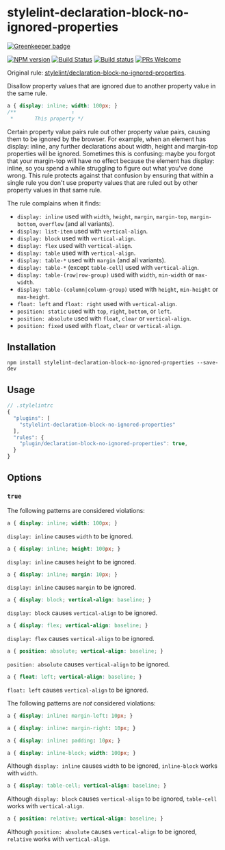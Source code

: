 # stylelint-declaration-block-no-ignored-properties

[![Greenkeeper badge](https://badges.greenkeeper.io/kristerkari/stylelint-declaration-block-no-ignored-properties.svg)](https://greenkeeper.io/)

[![NPM version](https://img.shields.io/npm/v/stylelint-declaration-block-no-ignored-properties.svg)](https://www.npmjs.com/package/stylelint-declaration-block-no-ignored-properties)
[![Build Status](https://travis-ci.org/kristerkari/stylelint-declaration-block-no-ignored-properties.svg?branch=master)](https://travis-ci.org/kristerkari/stylelint-declaration-block-no-ignored-properties)
[![Build status](https://ci.appveyor.com/api/projects/status/yajvta1q8v2jimjp/branch/master?svg=true)](https://ci.appveyor.com/project/kristerkari/stylelint-declaration-block-no-ignored-properties/branch/master)
[![PRs Welcome](https://img.shields.io/badge/PRs-welcome-brightgreen.svg)](https://egghead.io/courses/how-to-contribute-to-an-open-source-project-on-github)

Original rule: [stylelint/declaration-block-no-ignored-properties](https://github.com/stylelint/stylelint/tree/7.13.0/lib/rules/declaration-block-no-ignored-properties).

Disallow property values that are ignored due to another property value in the same rule.

```css
a { display: inline; width: 100px; }
/**                  ↑
 *       This property */
```

Certain property value pairs rule out other property value pairs, causing them to be ignored by the browser. For example, when an element has display: inline, any further declarations about width, height and margin-top properties will be ignored. Sometimes this is confusing: maybe you forgot that your margin-top will have no effect because the element has display: inline, so you spend a while struggling to figure out what you've done wrong. This rule protects against that confusion by ensuring that within a single rule you don't use property values that are ruled out by other property values in that same rule.

The rule complains when it finds:

-   `display: inline` used with `width`, `height`, `margin`, `margin-top`, `margin-bottom`, `overflow` (and all variants).
-   `display: list-item` used with `vertical-align`.
-   `display: block` used with `vertical-align`.
-   `display: flex` used with `vertical-align`.
-   `display: table` used with `vertical-align`.
-   `display: table-*` used with `margin` (and all variants).
-   `display: table-*` (except `table-cell`) used with `vertical-align`.
-   `display: table-(row|row-group)` used with `width`, `min-width` or `max-width`.
-   `display: table-(column|column-group)` used with `height`, `min-height` or `max-height`.
-   `float: left` and `float: right` used with `vertical-align`.
-   `position: static` used with `top`, `right`, `bottom`, or `left`.
-   `position: absolute` used with `float`, `clear` or `vertical-align`.
-   `position: fixed` used with `float`, `clear` or `vertical-align`.

## Installation

```
npm install stylelint-declaration-block-no-ignored-properties --save-dev
```

## Usage

```js
// .stylelintrc
{
  "plugins": [
    "stylelint-declaration-block-no-ignored-properties"
  ],
  "rules": {
    "plugin/declaration-block-no-ignored-properties": true,
  }
}
```

## Options

### `true`

The following patterns are considered violations:

```css
a { display: inline; width: 100px; }
```

`display: inline` causes `width` to be ignored.

```css
a { display: inline; height: 100px; }
```

`display: inline` causes `height` to be ignored.

```css
a { display: inline; margin: 10px; }
```

`display: inline` causes `margin` to be ignored.

```css
a { display: block; vertical-align: baseline; }
```

`display: block` causes `vertical-align` to be ignored.

```css
a { display: flex; vertical-align: baseline; }
```

`display: flex` causes `vertical-align` to be ignored.

```css
a { position: absolute; vertical-align: baseline; }
```

`position: absolute` causes `vertical-align` to be ignored.

```css
a { float: left; vertical-align: baseline; }
```

`float: left` causes `vertical-align` to be ignored.

The following patterns are *not* considered violations:

```css
a { display: inline: margin-left: 10px; }
```

```css
a { display: inline: margin-right: 10px; }
```

```css
a { display: inline: padding: 10px; }
```

```css
a { display: inline-block; width: 100px; }
```

Although `display: inline` causes `width` to be ignored, `inline-block` works with `width`.

```css
a { display: table-cell; vertical-align: baseline; }
```

Although `display: block` causes `vertical-align` to be ignored, `table-cell` works with `vertical-align`.

```css
a { position: relative; vertical-align: baseline; }
```

Although `position: absolute` causes `vertical-align` to be ignored, `relative` works with `vertical-align`.
